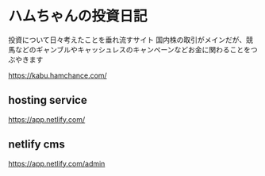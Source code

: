 # ハムちゃんの投資日記

投資について日々考えたことを垂れ流すサイト
国内株の取引がメインだが、競馬などのギャンブルやキャッシュレスのキャンペーンなどお金に関わることをつぶやきます

https://kabu.hamchance.com/

## hosting service

https://app.netlify.com/

## netlify cms

https://app.netlify.com/admin
